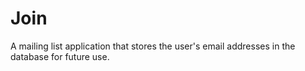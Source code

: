 # Join
 A mailing list application that stores the user's email addresses in the database for future use.
